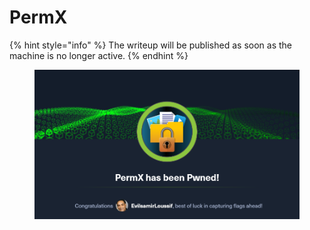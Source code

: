 # PermX

{% hint style="info" %}
The writeup will be published as soon as the machine is no longer active.
{% endhint %}

<figure><img src="../.gitbook/assets/image (81).png" alt=""><figcaption></figcaption></figure>
